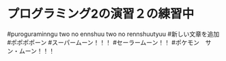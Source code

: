# プログラミング2の演習２の練習中
#puroguraminngu two no ennshuu two no rennshuutyuu
#新しい文章を追加
#ポポポポーン
#スーパームーン！！！
#セーラームーン！！
#ポケモン　サン・ムーン！！！
